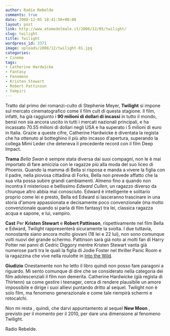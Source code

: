 ```yaml
---
author: Radio Rebelde
comments: true
date: 2008-12-05 18:41:50+00:00
layout: post
link: http://www.atomodelmale.it/2008/12/05/twilight/
slug: twilight
title: Twilight
wordpress_id: 3371
image: uploads/2008/12/twilight-01.jpg
categories:
- Cinema
tags:
- Catherine Hardwicke
- Fantasy
- Fenomeno
- Kristen Stewart
- Robert Pattinson
- Vampiri
---
```


Tratto dal primo dei romanzi-culto di Stephenie Meyer, **Twilight** si impone sul mercato cinematografico come il film cult di questa stagione.
Il film, infatti, ha già raggiunto i **90 milioni di dollari di incassi** in tutto il mondo, bensì non sia ancora uscito in tutti i mercati nazionali principali, e ha incassato 70.55 milioni di dollari negli USA e ha superato i 5 milioni di euro in Italia. Grazie a queste cifre, Catherine Hardwicke è diventata la regista che ha ottenuto al botteghino il più alto incasso d'apertura, superando la collega Mimi Leder che deteneva il precedente record con il film Deep Impact.

**Trama**
_Bella Swan_ è sempre stata diversa dai suoi compagni, non le è mai importato di fare amicizia con le ragazze più alla moda del suo liceo di Phoenix. Quando la mamma di Bella si risposa e manda a vivere la figlia con il padre, nella piovosa cittadina di Forks, Bella non prevede affatto che la sua vita possa subire grandi cambiamenti. Almeno fino a quando non incontra il misterioso e bellissimo _Edward Cullen_, un ragazzo diverso da chiunque altro abbia mai conosciuto. Edward è intelligente e solitario proprio come lei e presto, Bella ed Edward si lasceranno trascinare in una storia d'amore appassionata e decisamente poco convenzionale (ma molto convenzionale quando si parla di film fantasy) tra lei, classica ragazza acqua e sapone, e lui, vampiro.

**Cast**
Per **Kristen Stewart** e **Robert Pattinson**, rispettivamente nel film Bella e Edward,  Twilight rappresenterà sicuramente la svolta. I due tuttavia, nonostante siano ancora molto giovani (18 lei e 22 lui), non sono comunque volti nuovi del grande schermo. Pattinson sarà già noto ai molti fan di Harry Potter nei panni di Cedric Diggory mentre Kristen Stewart vanta già numerose parti tra le quali la figlia di Jodie Foster  nel thriller Panic  Room e la ragazzina che vive nella roulotte in [Into the Wild](/2008/02/18/into-the-wild/).

**Giudizio**
Onestamente non ho letto il libro quindi non posso fare paragoni a riguardo. Mi sento comunque di dire che se considerato nella categoria dei film adolescenziali il film non demerita.
Catherine Hardwicke (già regista di Thirtenn)  sa come gestire i teenager, cerca di rendere plausibile un amore impossibile e dirige i suoi allievi puntando dritto al sequel. Twilight non è solo film, ma fenomeno generazionale e come tale riempirà schermi e rotocalchi.

Non mi resta , quindi, che darvi appuntamento al sequel  **New Moon** , previsto per il momento per il 2010, per  dare una dimensione al fenomeno Twilight.

Radio Rebelde.
